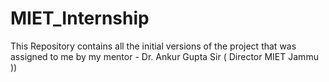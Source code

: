 # MIET_Internship
This Repository contains all the initial versions of the project that was assigned to me by my mentor - Dr. Ankur Gupta Sir ( Director MIET Jammu ))
